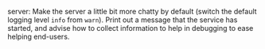 server: Make the server a little bit more chatty by default (switch the default logging level `info` from `warn`). Print out a message that the service has started, and advise how to collect information to help in debugging to ease helping end-users.
